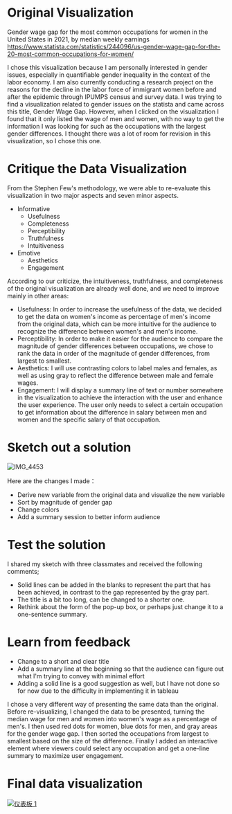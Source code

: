 # Original Visualization
Gender wage gap for the most common occupations for women in the United States in 2021, by median weekly earnings
https://www.statista.com/statistics/244096/us-gender-wage-gap-for-the-20-most-common-occupations-for-women/

I chose this visualization because I am personally interested in gender issues, especially in quantifiable gender inequality in the context of the labor economy. I am also currently conducting a research project on the reasons for the decline in the labor force of immigrant women before and after the epidemic through IPUMPS census and survey data. I was trying to find a visualization related to gender issues on the statista and came across this title, Gender Wage Gap. However, when I clicked on the visualization I found that it only listed the wage of men and women, with no way to get the information I was looking for such as the occupations with the largest gender differences. I thought there was a lot of room for revision in this visualization, so I chose this one.

# Critique the Data Visualization
From the Stephen Few's methodology, we were able to re-evaluate this visualization in two major aspects and seven minor aspects.
- Informative
  - Usefulness
  - Completeness
  - Perceptibility
  - Truthfulness
  - Intuitiveness
- Emotive
  - Aesthetics
  - Engagement

According to our criticize, the intuitiveness, truthfulness, and completeness of the original visualization are already well done, and we need to improve mainly in other areas:
- Usefulness: In order to increase the usefulness of the data, we decided to get the data on women's income as percentage of men's income from the original data, which can be more intuitive for the audience to recognize the difference between women's and men's income.
- Perceptibility: In order to make it easier for the audience to compare the magnitude of gender differences between occupations, we chose to rank the data in order of the magnitude of gender differences, from largest to smallest.
- Aesthetics: I will use contrasting colors to label males and females, as well as using gray to reflect the difference between male and female wages.
- Engagement: I will display a summary line of text or number somewhere in the visualization to achieve the interaction with the user and enhance the user experience. The user only needs to select a certain occupation to get information about the difference in salary between men and women and the specific salary of that occupation.

# Sketch out a solution
![IMG_4453](https://user-images.githubusercontent.com/100179117/202339988-f6dca6a2-1ba9-4b80-8fab-5e691cfe42e9.jpg)

Here are the changes I made：
- Derive new variable from the original data and visualize the new variable
- Sort by magnitude of gender gap
- Change colors
- Add a summary session to better inform audience

# Test the solution
I shared my sketch with three classmates and received the following comments;
- Solid lines can be added in the blanks to represent the part that has been achieved, in contrast to the gap represented by the gray part.
- The title is a bit too long, can be changed to a shorter one.
- Rethink about the form of the pop-up box, or perhaps just change it to a one-sentence summary.

# Learn from feedback
- Change to a short and clear title
- Add a summary line at the beginning so that the audience can figure out what I'm trying to convey with minimal effort
- Adding a solid line is a good suggestion as well, but I have not done so for now due to the difficulty in implementing it in tableau

I chose a very different way of presenting the same data than the original. Before re-visualizing, I changed the data to be presented, turning the median wage for men and women into women's wage as a percentage of men's. I then used red dots for women, blue dots for men, and gray areas for the gender wage gap. I then sorted the occupations from largest to smallest based on the size of the difference. Finally I added an interactive element where viewers could select any occupation and get a one-line summary to maximize user engagement.

# Final data visualization
<div class='tableauPlaceholder' id='viz1668653247386' style='position: relative'><noscript><a href='#'><img alt='仪表板 1 ' src='https:&#47;&#47;public.tableau.com&#47;static&#47;images&#47;Ge&#47;Genderwagegap_16686532358570&#47;1&#47;1_rss.png' style='border: none' /></a></noscript><object class='tableauViz'  style='display:none;'><param name='host_url' value='https%3A%2F%2Fpublic.tableau.com%2F' /> <param name='embed_code_version' value='3' /> <param name='site_root' value='' /><param name='name' value='Genderwagegap_16686532358570&#47;1' /><param name='tabs' value='no' /><param name='toolbar' value='yes' /><param name='static_image' value='https:&#47;&#47;public.tableau.com&#47;static&#47;images&#47;Ge&#47;Genderwagegap_16686532358570&#47;1&#47;1.png' /> <param name='animate_transition' value='yes' /><param name='display_static_image' value='yes' /><param name='display_spinner' value='yes' /><param name='display_overlay' value='yes' /><param name='display_count' value='yes' /><param name='language' value='en-US' /><param name='filter' value='publish=yes' /></object></div>                
<script type='text/javascript'>                    
  var divElement = document.getElementById('viz1668653247386');                    
  var vizElement = divElement.getElementsByTagName('object')[0];                    
  if ( divElement.offsetWidth > 800 ) { vizElement.style.width='1301px';vizElement.style.height='779px';} 
  else if ( divElement.offsetWidth > 500 ) { vizElement.style.width='1301px';vizElement.style.height='779px';} 
  else { vizElement.style.width='100%';vizElement.style.height='1327px';}                     
  var scriptElement = document.createElement('script');                    
  scriptElement.src = 'https://public.tableau.com/javascripts/api/viz_v1.js';                    
  vizElement.parentNode.insertBefore(scriptElement, vizElement);                
</script>
